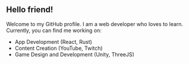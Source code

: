## Hello friend!  
  
  
Welcome to my GitHub profile. I am a web developer who loves to learn. Currently, you can find me working on:
- App Development (React, Rust)
- Content Creation (YouTube, Twitch)
- Game Design and Development (Unity, ThreeJS)
